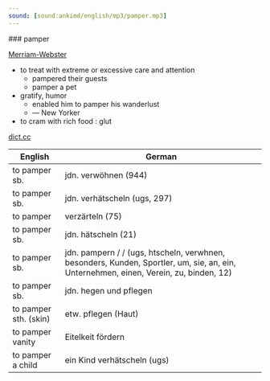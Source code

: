 ```yaml
---
sound: [sound:ankimd/english/mp3/pamper.mp3]
---
```


\### pamper

[Merriam-Webster](https://www.merriam-webster.com/dictionary/pamper)

- to treat with extreme or excessive care and attention
    - pampered their guests
    - pamper a pet
- gratify, humor
    - enabled him to pamper his wanderlust
    - — New Yorker
- to cram with rich food : glut

[dict.cc](https://www.dict.cc/pamper)

| English        | German       |
| -------------- | ------------ |
| to pamper sb. | jdn. verwöhnen (944) |
| to pamper sb. | jdn. verhätscheln (ugs, 297) |
| to pamper | verzärteln (75) |
| to pamper sb. | jdn. hätscheln (21) |
| to pamper sb. | jdn. pampern / / (ugs, htscheln, verwhnen, besonders, Kunden, Sportler, um, sie, an, ein, Unternehmen, einen, Verein, zu, binden, 12) |
| to pamper sb. | jdn. hegen und pflegen |
| to pamper sth. (skin) | etw. pflegen (Haut) |
| to pamper vanity | Eitelkeit fördern |
| to pamper a child | ein Kind verhätscheln (ugs) |
